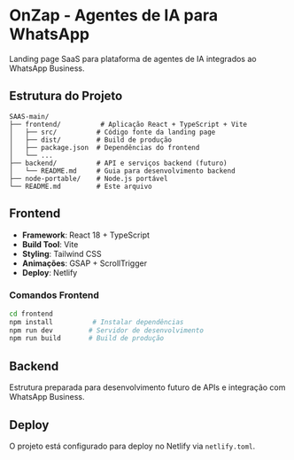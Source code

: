 # OnZap - Agentes de IA para WhatsApp

Landing page SaaS para plataforma de agentes de IA integrados ao WhatsApp Business.

## Estrutura do Projeto

```
SAAS-main/
├── frontend/          # Aplicação React + TypeScript + Vite
│   ├── src/          # Código fonte da landing page
│   ├── dist/         # Build de produção
│   ├── package.json  # Dependências do frontend
│   └── ...
├── backend/          # API e serviços backend (futuro)
│   └── README.md     # Guia para desenvolvimento backend
├── node-portable/    # Node.js portável
└── README.md         # Este arquivo
```

## Frontend

- **Framework**: React 18 + TypeScript
- **Build Tool**: Vite
- **Styling**: Tailwind CSS
- **Animações**: GSAP + ScrollTrigger
- **Deploy**: Netlify

### Comandos Frontend

```bash
cd frontend
npm install          # Instalar dependências
npm run dev         # Servidor de desenvolvimento
npm run build       # Build de produção
```

## Backend

Estrutura preparada para desenvolvimento futuro de APIs e integração com WhatsApp Business.

## Deploy

O projeto está configurado para deploy no Netlify via `netlify.toml`.
